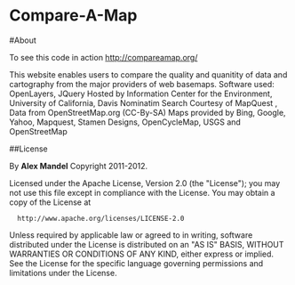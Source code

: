 Compare-A-Map
==================

#About

To see this code in action http://compareamap.org/


This website enables users to compare the quality and quanitity of data and cartography from the major providers of web basemaps.
Software used: OpenLayers, JQuery Hosted by Information Center for the Environment, University of California, Davis
Nominatim Search Courtesy of MapQuest , Data from OpenStreetMap.org (CC-By-SA)
Maps provided by Bing, Google, Yahoo, Mapquest, Stamen Designs, OpenCycleMap, USGS and OpenStreetMap


##License

By **Alex Mandel** Copyright 2011-2012. 

  Licensed under the Apache License, Version 2.0 (the "License");
  you may not use this file except in compliance with the License.
  You may obtain a copy of the License at

      http://www.apache.org/licenses/LICENSE-2.0
  Unless required by applicable law or agreed to in writing, software
  distributed under the License is distributed on an "AS IS" BASIS,
  WITHOUT WARRANTIES OR CONDITIONS OF ANY KIND, either express or implied.
  See the License for the specific language governing permissions and
  limitations under the License.

